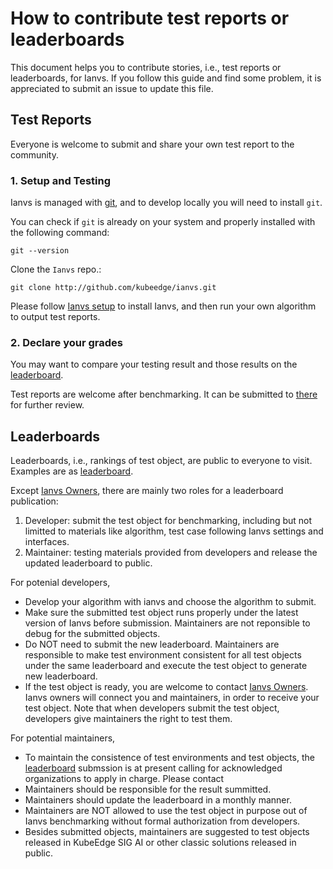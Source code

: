# How to contribute test reports or leaderboards

This document helps you to contribute stories, i.e., test reports or leaderboards, for Ianvs.
If you follow this guide and find some problem, it is appreciated to submit an issue to update this file.

## Test Reports
Everyone is welcome to submit and share your own test report to the community. 

### 1. Setup and Testing

Ianvs is managed with [git], and to develop locally you
will need to install `git`.

You can check if `git` is already on your system and properly installed with
the following command:

```
git --version
```

Clone the `Ianvs` repo.:

```shell
git clone http://github.com/kubeedge/ianvs.git
```

Please follow [Ianvs setup] to install Ianvs, and then run your own algorithm to output test reports.


### 2. Declare your grades 
You may want to compare your testing result and those results on the [leaderboard]. 

Test reports are welcome after benchmarking. It can be submitted to [there](../proposals/test-reports) for further review.   



## Leaderboards
Leaderboards, i.e., rankings of test object, are public to everyone to visit. Examples are as [leaderboard]. 

Except [Ianvs Owners], there are mainly two roles for a leaderboard publication:
1. Developer: submit the test object for benchmarking, including but not limitted to materials like algorithm, test case following Ianvs settings and interfaces.  
2. Maintainer: testing materials provided from developers and release the updated leaderboard to public. 

For potenial developers, 
- Develop your algorithm with ianvs and choose the algorithm to submit.
- Make sure the submitted test object runs properly under the latest version of Ianvs before submission. Maintainers are not reponsible to debug for the submitted objects. 
- Do NOT need to submit the new leaderboard. Maintainers are responsible to make test environment consistent for all test objects under the same leaderboard and execute the test object to generate new leaderboard. 
- If the test object is ready, you are welcome to contact [Ianvs Owners]. Ianvs owners will connect you and maintainers, in order to receive your test object. Note that when developers submit the test object, developers give maintainers the right to test them. 

For potential maintainers,
- To maintain the consistence of test environments and test objects, the [leaderboard] submssion is at present calling for acknowledged organizations to apply in charge. Please contact
- Maintainers should be responsible for the result summitted. 
- Maintainers should update the leaderboard in a monthly manner. 
- Maintainers are NOT allowed to use the test object in purpose out of Ianvs benchmarking without formal authorization from developers. 
- Besides submitted objects, maintainers are suggested to test objects released in KubeEdge SIG AI or other classic solutions released in public. 




[git]: https://git-scm.com/
[framework]: /docs/proposals/architecture.md#architecture
[github]: https://github.com/
[golang]: https://golang.org/doc/install
[k8s-setup]: https://kubernetes.io/docs/setup/
[k8s-tools]: https://kubernetes.io/docs/tasks/tools
[minikube]: https://minikube.sigs.k8s.io/docs/start/
[kind]: https://kind.sigs.k8s.io
[kubeedge]: https://kubeedge.io/en/docs/
[kubeedge-k8s-compatibility]: https://github.com/kubeedge/kubeedge#kubernetes-compatibility
[Ianvs Setup]: how-to-install-ianvs.md
[leaderboard]: ../proposals/leaderboards/
[Ianvs Owners]: ../../OWNERS